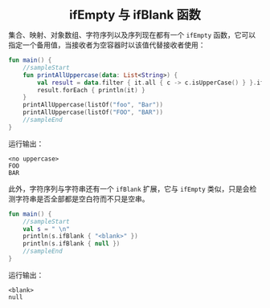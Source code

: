 <center><font size="5"><b>ifEmpty 与 ifBlank 函数</b></font></center>

集合、映射、对象数组、字符序列以及序列现在都有一个 `ifEmpty` 函数，它可以指定一个备用值，当接收者为空容器时以该值代替接收者使用：

```kotlin
fun main() {
	//sampleStart
	fun printAllUppercase(data: List<String>) {
		val result = data.filter { it.all { c -> c.isUpperCase() } }.ifEmpty { listOf("<no uppercase>") }
		result.forEach { println(it) }
	}
	printAllUppercase(listOf("foo", "Bar"))
	printAllUppercase(listOf("FOO", "BAR"))
	//sampleEnd
}
```

运行输出：

```
<no uppercase>
FOO
BAR
```

此外，字符序列与字符串还有一个 `ifBlank` 扩展，它与 `ifEmpty` 类似，只是会检测字符串是否全部都是空白符而不只是空串。

```kotlin
fun main() {
	//sampleStart
	val s = " \n"
	println(s.ifBlank { "<blank>" })
	println(s.ifBlank { null })
	//sampleEnd
}
```

运行输出：

```
<blank>
null
```

